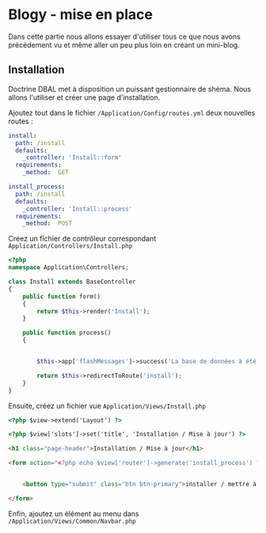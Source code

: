 # Blogy - mise en place

Dans cette partie nous allons essayer d'utiliser tous ce que nous avons précédement vu et même aller un peu plus loin en créant un mini-blog.

## Installation

Doctrine DBAL met à disposition un puissant gestionnaire de shéma. Nous allons l'utiliser et créer une page d'installation.


Ajoutez tout dans le fichier `/Application/Config/routes.yml` deux nouvelles routes :

```yml
install:
  path: /install
  defaults:
    _controller: 'Install::form'
  requirements:
    _method:  GET

install_process:
  path: /install
  defaults:
    _controller: 'Install::process'
  requirements:
    _method:  POST
```

Créez un fichier de contrôleur correspondant `Application/Controllers/Install.php`

```php
<?php
namespace Application\Controllers;

class Install extends BaseController
{
    public function form()
    {
        return $this->render('Install');
    }

    public function process()
    {


        $this->app['flashMessages']->success('La base de données à été modifiée.');

        return $this->redirectToRoute('install');
    }
}

```

Ensuite, créez un fichier vue `Application/Views/Install.php`

```html
<?php $view->extend('Layout') ?>

<?php $view['slots']->set('title', 'Installation / Mise à jour') ?>

<h1 class="page-header">Installation / Mise à jour</h1>

<form action="<?php echo $view['router']->generate('install_process') ?>" class="form" method="post" role="form">


    <button type="submit" class="btn btn-primary">installer / mettre à jour</button>

</form>

```

Enfin, ajoutez un élément au menu dans `/Application/Views/Common/Navbar.php`

```html

```
